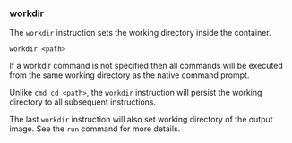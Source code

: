 ### workdir

The `workdir` instruction sets the working directory inside the container.

```
workdir <path>
```

If a workdir command is not specified then all commands will be executed from the same working directory as the native command prompt. 

Unlike `cmd cd <path>`, the `workdir` instruction will persist the working directory to all subsequent instructions. 

The last `workdir` instruction will also set working directory of the output image. See the `run` command for more details.
